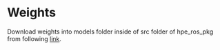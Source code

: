 # Weights


Download weights into models folder inside of src folder of hpe_ros_pkg from following [link](https://onedrive.live.com/?authkey=%21AFkTgCsr3CT9%2D%5FA&id=56B9F9C97F261712%2110302&cid=56B9F9C97F261712).
